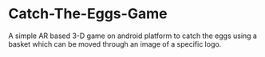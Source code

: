 # Catch-The-Eggs-Game
A simple AR based 3-D game on android platform to catch the eggs using a basket which can be moved through an image of a specific logo.
